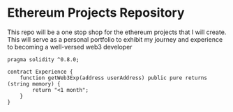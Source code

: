 # Ethereum Projects Repository

This repo will be a one stop shop for the ethereum projects that I will create.
This will serve as a personal portfolio to exhibit my journey and experience to becoming a well-versed web3 developer

```solidity
pragma solidity ^0.8.0;

contract Experience {
    function getWeb3Exp(address userAddress) public pure returns (string memory) {
        return "<1 month";
    }
}
```
